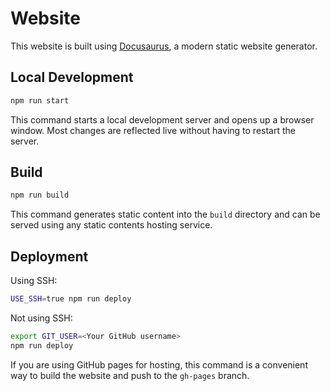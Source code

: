 # Website

This website is built using [Docusaurus](https://docusaurus.io/), a modern static website generator.

## Local Development

```bash
npm run start
```

This command starts a local development server and opens up a browser window. Most changes are reflected live without having to restart the server.

## Build

```bash
npm run build
```

This command generates static content into the `build` directory and can be served using any static contents hosting service.

## Deployment

Using SSH:

```bash
USE_SSH=true npm run deploy
```

Not using SSH:

```bash
export GIT_USER=<Your GitHub username>
npm run deploy
```

If you are using GitHub pages for hosting, this command is a convenient way to build the website and push to the `gh-pages` branch.
